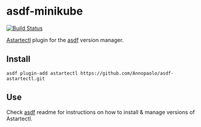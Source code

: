 # asdf-minikube

[![Build Status](https://github.com/Annopaolo/asdf-astartectl/workflows/main/badge.svg)](https://github.com/Annopaolo/asdf-astartectl/actions)

[Astartectl](https://github.com/astarte-platform/astartectl) plugin for the [asdf](https://github.com/asdf-vm/asdf) version manager.

## Install

```
asdf plugin-add astartectl https://github.com/Annopaolo/asdf-astartectl.git
```

## Use

Check [asdf](https://github.com/asdf-vm/asdf) readme for instructions on how to install & manage versions of Astartectl.
